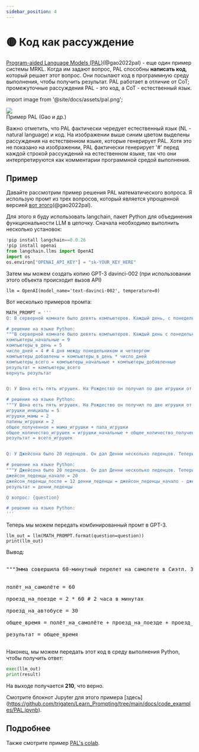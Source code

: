 ```yaml
---
sidebar_position: 4
---
```


# 🟡 Код как рассуждение

[Program-aided Language Models (PAL)](https://reasonwithpal.com)(@gao2022pal) - еще один пример системы MRKL. Когда им задают вопрос, PAL способны **написать код**, который решает этот вопрос. Они посылают код в программную среду выполнения, чтобы получить результат. PAL работает в отличие от CoT; промежуточные рассуждения PAL - это код, а CoT - естественный язык.

import image from '@site/docs/assets/pal.png';

<div style={{textAlign: 'center'}}>
  <img src={image} style={{width: "500px"}} />
</div>

<div style={{textAlign: 'center'}}>
Пример PAL (Gao и др.)
</div>

Важно отметить, что PAL фактически чередует естественный язык (NL - natural language) и код. На изображении выше синим цветом выделены рассуждения на естественном языке, которые генерирует PAL. Хотя это не показано на изображении, PAL фактически генерирует '\#' перед каждой строкой рассуждений на естественном языке, так что они интерпретируются как комментарии программной средой выполнения.

## Пример

Давайте рассмотрим пример решения PAL математического вопроса. Я использую промт из трех вопросов, который является упрощенной версией [вот этого](https://github.com/reasoning-machines/pal/blob/main/pal/prompt/math_prompts.py)(@gao2022pal).

Для этого я буду использовать langchain, пакет Python для объединения функциональности LLM в цепочку. Сначала необходимо выполнить несколько установок:

```python
!pip install langchain==0.0.26
!pip install openai
from langchain.llms import OpenAI
import os
os.environ["OPENAI_API_KEY"] = "sk-YOUR_KEY_HERE"
```

Затем мы можем создать копию GPT-3 davinci-002 (при использовании этого объекта происходит вызов API)
```
llm = OpenAI(model_name='text-davinci-002', temperature=0)
```

Вот несколько примеров промта:

```python
MATH_PROMPT = '''
Q: В серверной комнате было девять компьютеров. Каждый день, с понедельника по четверг, устанавливалось еще пять компьютеров. Сколько компьютеров сейчас находится в серверной?

# решение на языке Python:
"""В серверной комнате было девять компьютеров. Каждый день с понедельника по четверг устанавливалось еще пять компьютеров. Сколько компьютеров сейчас в серверной?"""
компьютеры_начальные = 9
компьютеры_в_день = 5
число_дней = 4 # 4 дня между понедельником и четвергом
компьютеры_добавлены = компьютеры_в_день * число_дней
компьютеры_всего = компьютеры_начальные + компьютеры_добавленные
результат = компьютеры_всего
вернуть результат


Q: У Шона есть пять игрушек. На Рождество он получил по две игрушки от мамы и папы. Сколько игрушек у него сейчас?

# решение на языке Python:
"""У Шона есть пять игрушек. На Рождество он получил по две игрушки от мамы и папы. Сколько игрушек у него сейчас?"""
игрушки_инициалы = 5
игрушки_мамы = 2
папины_игрушки = 2
общее_полученное = мама_игрушки + папа_игрушки
общее_количество_игрушек = игрушки_начальные + общее_количество_полученных
результат = всего_игрушек


Q: У Джейсона было 20 леденцов. Он дал Денни несколько леденцов. Теперь у Джейсона 12 леденцов. Сколько леденцов Джейсон отдал Денни?

# решение на языке Python:
"""У Джейсона было 20 леденцов. Он дал Денни несколько леденцов. Теперь у Джейсона 12 леденцов. Сколько леденцов Джейсон отдал Денни?""""
джейсон_леденцы_начало = 20
джейсон_леденцы_после = 12 денни_леденцы = джейсон_леденцы_начало - джейсон_леденцы_после
результат = денни_леденцы

Q вопрос: {question}

# решение на языке Python:
'''
```

Теперь мы можем передать комбинированный промт в GPT-3.

```
llm_out = llm(MATH_PROMPT.format(question=question))
print(llm_out)
```

Вывод:

<pre>
<span className="bluegreen-highlight">
"""Эмма совершила 60-минутный перелет на самолете в Сиэтл. Затем она проехала 2 часа на поезде до Портленда, а затем 30 минут на автобусе до Ванкувера. Сколько времени ей понадобилось, чтобы добраться до Ванкувера?"""<br/>

полёт_на_самолёте = 60<br/>
проезд_на_поезде = 2 * 60 # 2 часа в минутах<br/>
проезд_на_автобусе = 30<br/>
общее_время = полёт_на_самолёте + проезд_на_поезде + проезд_на_автобусе<br/>
результат = общее_время
</span>
</pre>

Наконец, мы можем передать этот код в среду выполнения Python, чтобы получить ответ:

```python
exec(llm_out)
print(result)
```

На выходе получается **210**, что верно.

Смотрите блокнот Jupyter для этого примера \[здесь\] (https://github.com/trigaten/Learn_Prompting/tree/main/docs/code_examples/PAL.ipynb).

## Подробнее

Также смотрите пример [PAL's colab](https://colab.research.google.com/drive/1u4_RsdI0E79PCMDdcPiJUzYhdnjoXeXc?usp=sharing#scrollTo=Ba0ycacK4i1V).